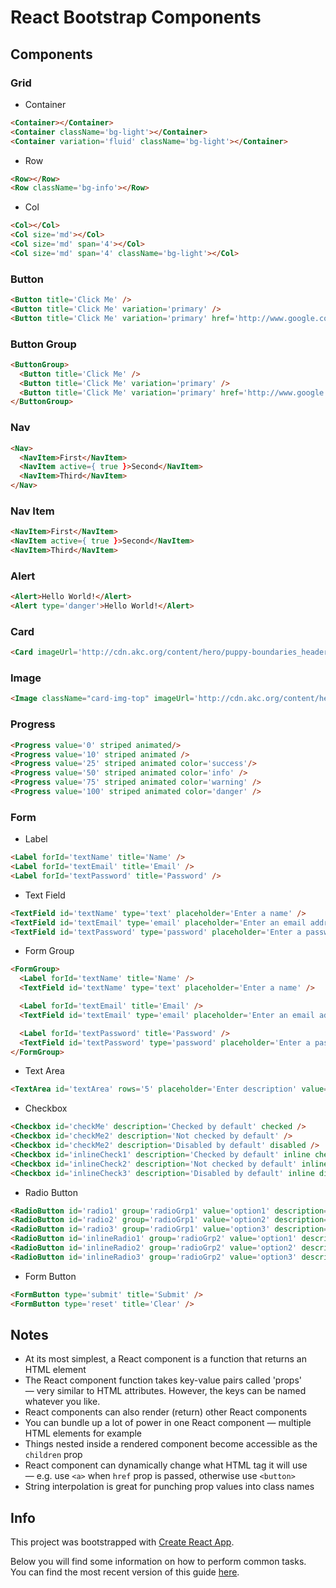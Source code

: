 # React Bootstrap Components

## Components

### Grid
- Container
```html
<Container></Container>
<Container className='bg-light'></Container>
<Container variation='fluid' className='bg-light'></Container>
```

- Row
```html
<Row></Row>
<Row className='bg-info'></Row>
```

- Col
```html
<Col></Col>
<Col size='md'></Col>
<Col size='md' span='4'></Col>
<Col size='md' span='4' className='bg-light'></Col>
```

### Button
```html
<Button title='Click Me' />
<Button title='Click Me' variation='primary' />
<Button title='Click Me' variation='primary' href='http://www.google.com' />
```

### Button Group
```html
<ButtonGroup>
  <Button title='Click Me' />
  <Button title='Click Me' variation='primary' />
  <Button title='Click Me' variation='primary' href='http://www.google.com' />
</ButtonGroup>
```

### Nav
```html
<Nav>
  <NavItem>First</NavItem>
  <NavItem active={ true }>Second</NavItem>
  <NavItem>Third</NavItem>
</Nav>
```

### Nav Item
```html
<NavItem>First</NavItem>
<NavItem active={ true }>Second</NavItem>
<NavItem>Third</NavItem>
```

### Alert
```html
<Alert>Hello World!</Alert>
<Alert type='danger'>Hello World!</Alert>
```

### Card
```html
<Card imageUrl='http://cdn.akc.org/content/hero/puppy-boundaries_header.jpg' imageAlt='Random Dog 1' title='This is a Card' text='Hello World!' buttonUrl='http://www.google.com' buttonText='Go to Google' />
```

### Image
```html
<Image className="card-img-top" imageUrl='http://cdn.akc.org/content/hero/puppy-boundaries_header.jpg' alt='Random Dog 1' />
```

### Progress
```html
<Progress value='0' striped animated/>
<Progress value='10' striped animated />
<Progress value='25' striped animated color='success'/>
<Progress value='50' striped animated color='info' />
<Progress value='75' striped animated color='warning' />
<Progress value='100' striped animated color='danger' />
```

### Form
- Label
```html
<Label forId='textName' title='Name' />
<Label forId='textEmail' title='Email' />
<Label forId='textPassword' title='Password' />
```
- Text Field
```html
<TextField id='textName' type='text' placeholder='Enter a name' />
<TextField id='textEmail' type='email' placeholder='Enter an email address' />
<TextField id='textPassword' type='password' placeholder='Enter a password' />
```
- Form Group
```html
<FormGroup>
  <Label forId='textName' title='Name' />
  <TextField id='textName' type='text' placeholder='Enter a name' />

  <Label forId='textEmail' title='Email' />
  <TextField id='textEmail' type='email' placeholder='Enter an email address' />

  <Label forId='textPassword' title='Password' />
  <TextField id='textPassword' type='password' placeholder='Enter a password' />
</FormGroup>
```
- Text Area
```html
<TextArea id='textArea' rows='5' placeholder='Enter description' value='' />
```
- Checkbox
```html
<Checkbox id='checkMe' description='Checked by default' checked />
<Checkbox id='checkMe2' description='Not checked by default' />
<Checkbox id='checkMe2' description='Disabled by default' disabled />
<Checkbox id='inlineCheck1' description='Checked by default' inline checked />
<Checkbox id='inlineCheck2' description='Not checked by default' inline />
<Checkbox id='inlineCheck3' description='Disabled by default' inline disabled />
```
- Radio Button
```html
<RadioButton id='radio1' group='radioGrp1' value='option1' description='Radio 1' selected />
<RadioButton id='radio2' group='radioGrp1' value='option2' description='Radio 2' />
<RadioButton id='radio3' group='radioGrp1' value='option3' description='Radio 3' disabled />
<RadioButton id='inlineRadio1' group='radioGrp2' value='option1' description='Radio 1' inline selected />
<RadioButton id='inlineRadio2' group='radioGrp2' value='option2' description='Radio 2' inline />
<RadioButton id='inlineRadio3' group='radioGrp2' value='option3' description='Radio 3' inline disabled />
```
- Form Button
```html
<FormButton type='submit' title='Submit' />
<FormButton type='reset' title='Clear' />
```


## Notes

- At its most simplest, a React component is a function that returns an HTML element
- The React component function takes key-value pairs called 'props' — very similar to HTML attributes. However, the keys can be named whatever you like.
- React components can also render (return) other React components
- You can bundle up a lot of power in one React component —  multiple HTML elements for example
- Things nested inside a rendered component become accessible as the `children` prop
- React component can dynamically change what HTML tag it will use — e.g. use `<a>` when `href` prop is passed, otherwise use `<button>`
- String interpolation is great for punching prop values into class names

## Info

This project was bootstrapped with [Create React App](https://github.com/facebookincubator/create-react-app).

Below you will find some information on how to perform common tasks.<br>
You can find the most recent version of this guide [here](https://github.com/facebookincubator/create-react-app/blob/master/packages/react-scripts/template/README.md).
